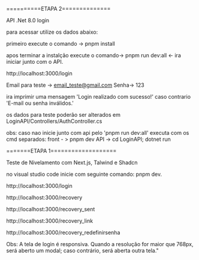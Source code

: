 ==========ETAPA 2==============

API .Net 8.0 login

para acessar utilize os dados abaixo:

primeiro execute o comando ->  pnpm install

apos terminar a instalção execute o comando-> pnpm run dev:all  <- ira iniciar junto com o API.

http://localhost:3000/login

Email para teste -> email_teste@gmail.com
Senha-> 123

ira imprimir uma mensagem 'Login realizado com sucesso!' caso contrario 'E-mail ou senha inválidos.'

os dados para teste poderão ser alterados em LoginAPI/Controllers/AuthController.cs

obs: caso nao inicie junto com api pelo 'pnpm run dev:all' executa com os cmd separados:
front - > pnpm dev
API -> cd LoginAPI; dotnet run

=======ETAPA 1===================

Teste de Nivelamento com Next.js, Talwind e Shadcn

no visual studio code inicie com seguinte comando: pnpm dev.

http://localhost:3000/login

http://localhost:3000/recovery

http://localhost:3000/recovery_sent

http://localhost:3000/recovery_link

http://localhost:3000/recovery_redefinirsenha

Obs: A tela de login é responsiva. Quando a resolução for maior que 768px, será aberto um modal; caso contrário, será aberta outra tela."
